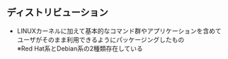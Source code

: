 ## ディストリビューション
- LINUXカーネルに加えて基本的なコマンド群やアプリケーションを含めて  
  ユーザがそのまま利用できるようにパッケージングしたもの  
※Red Hat系とDebian系の2種類存在している
